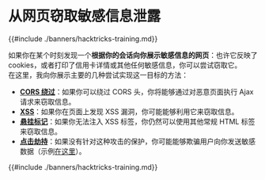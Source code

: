 # 从网页窃取敏感信息泄露

{{#include ./banners/hacktricks-training.md}}

如果你在某个时刻发现一个**根据你的会话向你展示敏感信息的网页**：也许它反映了 cookies，或者打印了信用卡详情或其他任何敏感信息，你可以尝试窃取它。\
在这里，我向你展示主要的几种尝试实现这一目标的方法：

- [**CORS 绕过**](pentesting-web/cors-bypass.md)：如果你可以绕过 CORS 头，你将能够通过对恶意页面执行 Ajax 请求来窃取信息。
- [**XSS**](pentesting-web/xss-cross-site-scripting/index.html)：如果你在页面上发现 XSS 漏洞，你可能能够利用它来窃取信息。
- [**悬挂标记**](pentesting-web/dangling-markup-html-scriptless-injection/index.html)：如果你无法注入 XSS 标签，你仍然可以使用其他常规 HTML 标签来窃取信息。
- [**点击劫持**](pentesting-web/clickjacking.md)：如果没有针对这种攻击的保护，你可能能够欺骗用户向你发送敏感数据（示例[在这里](https://medium.com/bugbountywriteup/apache-example-servlet-leads-to-61a2720cac20)）。

{{#include ./banners/hacktricks-training.md}}
